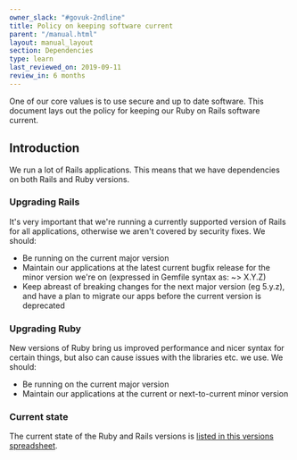 ```yaml
---
owner_slack: "#govuk-2ndline"
title: Policy on keeping software current
parent: "/manual.html"
layout: manual_layout
section: Dependencies
type: learn
last_reviewed_on: 2019-09-11
review_in: 6 months
---
```


One of our core values is to use secure and up to date software. This document lays out the policy for keeping our Ruby on Rails software current.

## Introduction

We run a lot of Rails applications. This means that we have dependencies on both Rails and Ruby versions.

### Upgrading Rails

It's very important that we're running a currently supported version of Rails for all applications, otherwise we aren't covered by security fixes. We should:

- Be running on the current major version
- Maintain our applications at the latest current bugfix release for the minor version we're on (expressed in Gemfile syntax as: ~> X.Y.Z)
- Keep abreast of breaking changes for the next major version (eg 5.y.z), and have a plan to migrate our apps before the current version is deprecated

### Upgrading Ruby

New versions of Ruby bring us improved performance and nicer syntax for certain things, but also can cause issues with the libraries etc. we use. We should:

- Be running on the current major version
- Maintain our applications at the current or next-to-current minor version

### Current state

The current state of the Ruby and Rails versions is [listed in this versions spreadsheet][sheet].

[sheet]: https://docs.google.com/spreadsheets/d/1FJmr39c9eXgpA-qHUU6GAbbJrnenc0P7JcyY2NB9PgU
